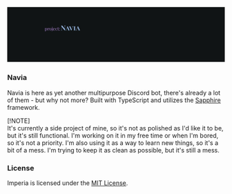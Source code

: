 <div align="center">
   <img src=".github/assets/banner.png" alt="banner"/>
   <br/>
</div>

### Navia

Navia is here as yet another multipurpose Discord bot, there's already a lot of them - but why not more? Built with TypeScript and utilizes the [Sapphire](https://www.sapphirejs.com/) framework.

[!NOTE]  
It's currently a side project of mine, so it's not as polished as I'd like it to be, but it's still functional. I'm working on it in my free time or when I'm bored, so it's not a priority. I'm also using it as a way to learn new things, so it's a bit of a mess. I'm trying to keep it as clean as possible, but it's still a mess.

### License

Imperia is licensed under the [MIT License](LICENSE).
